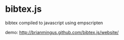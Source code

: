 bibtex.js
=========

bibtex compiled to javascript using empscripten

demo: http://brianmingus.github.com/bibtex.js/website/
